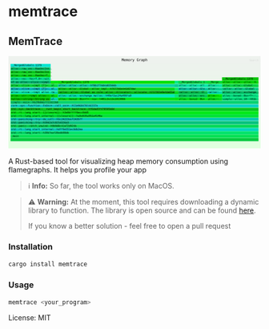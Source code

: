 # memtrace


## MemTrace


![example](example.svg)

A Rust-based tool for visualizing heap memory consumption using flamegraphs. It helps you profile your app

> ℹ️ **Info:** So far, the tool works only on MacOS.

> ⚠️ **Warning:** At the moment, this tool requires downloading a dynamic library to function. The library is open source and can be found [here](https://github.com/blkmlk/memtrace-lib).
>
> If you know a better solution - feel free to open a pull request

### Installation

```bash
cargo install memtrace
```

### Usage
```bash
memtrace <your_program>
```

License: MIT
